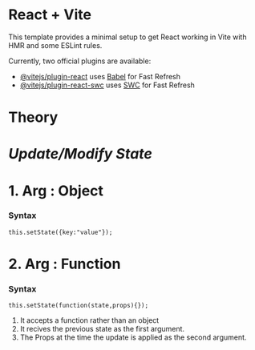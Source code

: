 # React + Vite

This template provides a minimal setup to get React working in Vite with HMR and some ESLint rules.

Currently, two official plugins are available:

- [@vitejs/plugin-react](https://github.com/vitejs/vite-plugin-react/blob/main/packages/plugin-react/README.md) uses [Babel](https://babeljs.io/) for Fast Refresh
- [@vitejs/plugin-react-swc](https://github.com/vitejs/vite-plugin-react-swc) uses [SWC](https://swc.rs/) for Fast Refresh


# Theory

# _Update/Modify State_

# 1. Arg : Object
<h3>Syntax</h3>

    this.setState({key:"value"});

# 2. Arg : Function
<h3>Syntax</h3>

    this.setState(function(state,props){});

1. It accepts a function rather than an object
2. It recives the previous state as the first argument.
3. The Props at the time the update is applied as the second argument.
